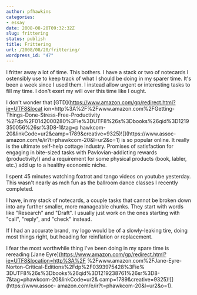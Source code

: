 ```yaml
---
author: pfhawkins
categories:
- essay
date: 2008-08-20T09:32:32Z
slug: frittering
status: publish
title: Frittering
url: /2008/08/20/frittering/
wordpress_id: "47"
---
```


I fritter away a lot of time. This bothers. I have a stack or two of notecards
I ostensibly use to keep track of what I should be doing in my sparer time.
It's been a week since I used them. I instead allow urgent or interesting
tasks to fill my time. I don't exert my will over this time like I ought.

I don't wonder that [GTD](https://www.amazon.com/gp/redirect.html?ie=UTF8&locat
ion=http%3A%2F%2Fwww.amazon.com%2FGetting-Things-Done-Stress-Free-Productivity
%2Fdp%2F0142000280%3Fie%3DUTF8%26s%3Dbooks%26qid%3D1219350056%26sr%3D8-1&tag=p
hawkcom-20&linkCode=ur2&camp=1789&creative=9325)![](https://www.assoc-
amazon.com/e/ir?t=phawkcom-20&l=ur2&o=1) is so popular online. It really is
the ultimate self-help cottage industry. Promises of satisfaction for engaging
in bite-sized tasks with Pavlovian-addicting rewards (productivity!) and a
requirement for some physical products (book, labler, etc.) add up to a
healthy economic niche.

I spent 45 minutes watching foxtrot and tango videos on youtube yesterday.
This wasn't nearly as mch fun as the ballroom dance classes I recently
completed.

I have, in my stack of notecards, a couple tasks that cannot be broken down
into any further smaller, more manageable chunks. They start with words like
"Research" and "Draft". I usually just work on the ones starting with "call",
"reply", and "check" instead.

If I had an accurate brand, my logo would be of a slowly-leaking tire, doing
most things right, but heading for reinflation or replacement.

I fear the most worthwhile thing I've been doing in my spare time is rereading
[Jane Eyre](https://www.amazon.com/gp/redirect.html?ie=UTF8&location=http%3A%2F
%2Fwww.amazon.com%2FJane-Eyre-Norton-Critical-Editions%2Fdp%2F0393975428%3Fie%
3DUTF8%26s%3Dbooks%26qid%3D1219238761%26sr%3D8-7&tag=phawkcom-20&linkCode=ur2&
camp=1789&creative=9325)![](https://www.assoc-
amazon.com/e/ir?t=phawkcom-20&l=ur2&o=1).

